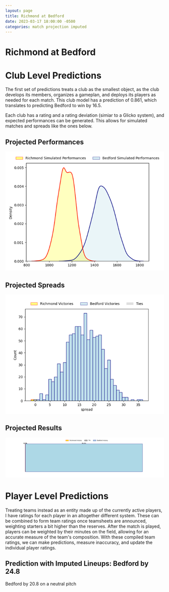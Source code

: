 ```yaml
---  
layout: page  
title: Richmond at Bedford  
date: 2023-03-17 18:00:00 -0500  
categories: match projection imputed  
---
```

# Richmond at Bedford

# Club Level Predictions


The first set of predictions treats a club as the smallest object, as the club develops its members, organizes a gameplan, and deploys its players as needed for each match. This club model has a prediction of 0.861, which translates to predicting Bedford to win by 16.5.

Each club has a rating and a rating deviation (simiar to a Glicko system), and expected performances can be generated. This allows for simulated matches and spreads like the ones below.
## Projected Performances


![Projected Performances](plots/performances_2023-03-17-Bedford-Richmond.png)
## Projected Spreads


![Projected Spreads](plots/spreads_2023-03-17-Bedford-Richmond.png)
## Projected Results


![Projected Results](plots/resultbar_2023-03-17-Bedford-Richmond.png)
# Player Level Predictions


Treating teams instead as an entity made up of the currently active players, I have ratings for each player in an altogether different system. These can be combined to form team ratings once teamsheets are announced, weighting starters a bit higher than the reserves. After the match is played, players can be weighted by their minutes on the field, allowing for an accurate measure of the team's composition. With these compiled team ratings, we can make predictions, measure inaccuracy, and update the individual player ratings.
## Prediction with Imputed Lineups: Bedford by 24.8


Bedford by 20.8 on a neutral pitch

